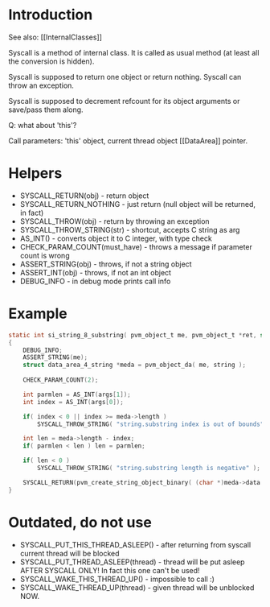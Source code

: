 # Introduction #

See also: [[InternalClasses]]

Syscall is a method of internal class. It is called as usual method (at least all the conversion is hidden).

Syscall is supposed to return one object or return nothing. Syscall can throw an exception.

Syscall is supposed to decrement refcount for its object arguments or save/pass them along.

Q: what about 'this'?

Call parameters: 'this' object, current thread object [[DataArea]] pointer.

# Helpers #

  * SYSCALL\_RETURN(obj) - return object
  * SYSCALL\_RETURN\_NOTHING - just return (null object will be returned, in fact)
  * SYSCALL\_THROW(obj) - return by throwing an exception
  * SYSCALL\_THROW\_STRING(str) - shortcut, accepts C string as arg
  * AS\_INT() - converts object it to C integer, with type check
  * CHECK\_PARAM\_COUNT(must\_have) - throws a message if parameter count is wrong
  * ASSERT\_STRING(obj) - throws, if not a string object
  * ASSERT\_INT(obj) - throws, if not an int object
  * DEBUG\_INFO - in debug mode prints call info

# Example #

```c
static int si_string_8_substring( pvm_object_t me, pvm_object_t *ret, struct data_area_4_thread *tc, int n_args, pvm_object_t *args )
{
    DEBUG_INFO;
    ASSERT_STRING(me);
    struct data_area_4_string *meda = pvm_object_da( me, string );
    
    CHECK_PARAM_COUNT(2);

    int parmlen = AS_INT(args[1]);
    int index = AS_INT(args[0]);

    if( index < 0 || index >= meda->length )
        SYSCALL_THROW_STRING( "string.substring index is out of bounds" );

    int len = meda->length - index;
    if( parmlen < len ) len = parmlen;

    if( len < 0 )
        SYSCALL_THROW_STRING( "string.substring length is negative" );

    SYSCALL_RETURN(pvm_create_string_object_binary( (char *)meda->data + index, len ));
}
```

# Outdated, do not use #

  * SYSCALL\_PUT\_THIS\_THREAD\_ASLEEP() - after returning from syscall current thread will be blocked
  * SYSCALL\_PUT\_THREAD\_ASLEEP(thread) - thread will be put asleep AFTER SYSCALL ONLY! In fact this one can't be used!
  * SYSCALL\_WAKE\_THIS\_THREAD\_UP() - impossible to call :)
  * SYSCALL\_WAKE\_THREAD\_UP(thread) - given thread will be unblocked NOW.

